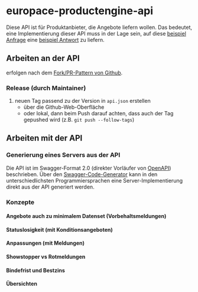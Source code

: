# europace-productengine-api

Diese API ist für Produktanbieter, die Angebote liefern wollen. Das bedeutet, eine Implementierung dieser API muss in der Lage sein, auf diese [beispiel Anfrage](beispiele/anfrage.json) eine [beispiel Antwort](beispiele/antwort.json) zu liefern.

## Arbeiten an der API

erfolgen nach dem [Fork/PR-Pattern von Github](https://guides.github.com/activities/forking/).

### Release (durch Maintainer)

1. neuen Tag passend zu der Version in `api.json` erstellen
   * über die Github-Web-Oberfläche
   * oder lokal, dann beim Push darauf achten, dass auch der Tag gepushed wird (z.B. `git push --follow-tags`)

## Arbeiten mit der API

### Generierung eines Servers aus der API

Die API ist im Swagger-Format 2.0 (direkter Vorläufer von [OpenAPI](https://www.openapis.org/)) beschrieben. Über den [Swagger-Code-Generator](https://github.com/swagger-api/swagger-codegen) kann in den unterschiedlichsten Programmiersprachen eine Server-Implementierung direkt aus der API generiert werden.

### Konzepte

#### Angebote auch zu minimalem Datenset (Vorbehaltsmeldungen)

#### Statuslosigkeit (mit Konditionsangeboten)

#### Anpassungen (mit Meldungen)

#### Showstopper vs Rotmeldungen

#### Bindefrist und Bestzins

#### Übersichten